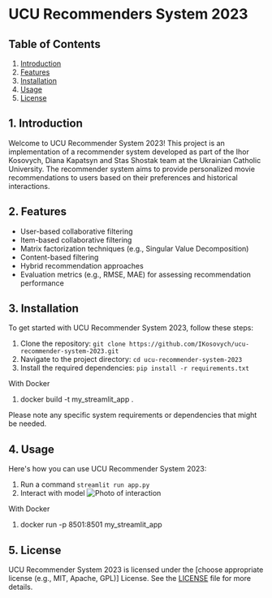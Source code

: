 # UCU Recommenders System 2023

## Table of Contents

1. [Introduction](#introduction)
2. [Features](#features)
3. [Installation](#installation)
4. [Usage](#usage)
5. [License](#license)

## 1. Introduction

Welcome to UCU Recommender System 2023! This project is an implementation of a recommender system developed as part of the Ihor Kosovych, Diana Kapatsyn and Stas Shostak team at the Ukrainian Catholic University. The recommender system aims to provide personalized movie recommendations to users based on their preferences and historical interactions.

## 2. Features

- User-based collaborative filtering
- Item-based collaborative filtering
- Matrix factorization techniques (e.g., Singular Value Decomposition)
- Content-based filtering
- Hybrid recommendation approaches
- Evaluation metrics (e.g., RMSE, MAE) for assessing recommendation performance

## 3. Installation

To get started with UCU Recommender System 2023, follow these steps:

1. Clone the repository: `git clone https://github.com/IKosovych/ucu-recommender-system-2023.git`
2. Navigate to the project directory: `cd ucu-recommender-system-2023`
3. Install the required dependencies: `pip install -r requirements.txt`

With Docker
1. docker build -t my_streamlit_app .

Please note any specific system requirements or dependencies that might be needed.

## 4. Usage

Here's how you can use UCU Recommender System 2023:

1. Run a command `streamlit run app.py`
2. Interact with model
![Photo of interaction](data/image.jpg)

With Docker
1. docker run -p 8501:8501 my_streamlit_app

## 5. License

UCU Recommender System 2023 is licensed under the [choose appropriate license (e.g., MIT, Apache, GPL)] License. See the [LICENSE](LICENSE) file for more details.
